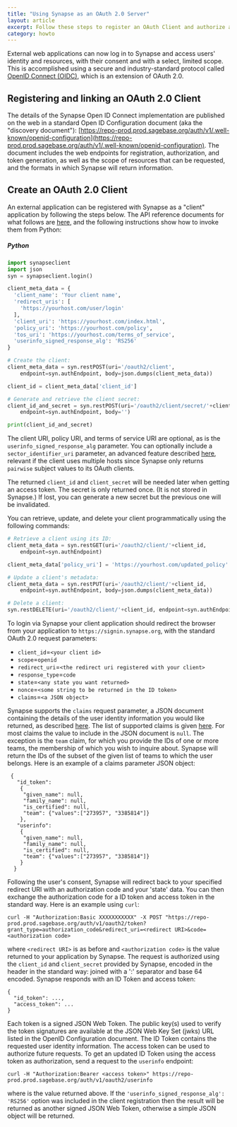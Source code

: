 ```yaml
---
title: "Using Synapse as an OAuth 2.0 Server"
layout: article
excerpt: Follow these steps to register an OAuth Client and authorize access to Synapse.
category: howto
---
```


<style>
#image {
    width: 100%;
}
#imageSmall {
    width: 40%;
}
</style>

External web applications can now log in to Synapse and access users' identity and resources, with their consent and with a select, limited scope.  This is accomplished using a secure and industry-standard protocol called [OpenID Connect (OIDC)](https://openid.net/specs/openid-connect-core-1_0.html), which is an extension of OAuth 2.0.

## Registering and linking an OAuth 2.0 Client
The details of the Synapse Open ID Connect implementation are published on the web in a standard Open ID Configuration document (aka the "discovery document"): [https://repo-prod.prod.sagebase.org/auth/v1/.well-known/openid-configuration](https://repo-prod.prod.sagebase.org/auth/v1/.well-known/openid-configuration).  The document includes the web endpoints for registration, authorization, and token generation, as well as the scope of resources that can be requested, and the formats in which Synapse will return information.

## Create an OAuth 2.0 Client
An external application can be registered with Synapse as a "client" application by following the steps below.   The API reference documents for what follows are [here](https://rest-docs.synapse.org/rest/#org.sagebionetworks.auth.OpenIDConnectController), and the following instructions show how to invoke them from Python:


##### Python

```python
import synapseclient
import json
syn = synapseclient.login()

client_meta_data = {
  'client_name': 'Your client name',
  'redirect_uris': [
    'https://yourhost.com/user/login'
  ],
  'client_uri': 'https://yourhost.com/index.html',
  'policy_uri': 'https://yourhost.com/policy',
  'tos_uri': 'https://yourhost.com/terms_of_service',
  'userinfo_signed_response_alg': 'RS256'
}

# Create the client:
client_meta_data = syn.restPOST(uri='/oauth2/client', 
	endpoint=syn.authEndpoint, body=json.dumps(client_meta_data))

client_id = client_meta_data['client_id']

# Generate and retrieve the client secret:
client_id_and_secret = syn.restPOST(uri='/oauth2/client/secret/'+client_id, 
	endpoint=syn.authEndpoint, body='')

print(client_id_and_secret)
```

The client URI, policy URI, and terms of service URI are optional, as is the `userinfo_signed_response_alg` parameter. You can optionally include a `sector_identifier_uri` parameter, an advanced feature described [here](https://openid.net/specs/openid-connect-registration-1_0.html#SectorIdentifierValidation), relevant if the client uses multiple hosts since Synapse only returns `pairwise` subject values to its OAuth clients.


The returned `client_id` and `client_secret` will be needed later when getting an access token. The secret is only returned once. (It is not stored in Synapse.)  If lost, you can generate a new secret but the previous one will be invalidated.

You can retrieve, update, and delete your client programmatically using the following commands:

```python
# Retrieve a client using its ID:
client_meta_data = syn.restGET(uri='/oauth2/client/'+client_id, 
	endpoint=syn.authEndpoint)

client_meta_data['policy_uri'] = 'https://yourhost.com/updated_policy'

# Update a client's metadata:
client_meta_data = syn.restPUT(uri='/oauth2/client/'+client_id, 
	endpoint=syn.authEndpoint, body=json.dumps(client_meta_data))

# Delete a client:
syn.restDELETE(uri='/oauth2/client/'+client_id, endpoint=syn.authEndpoint)

```

To login via Synapse your client application should redirect the browser from your application to `https://signin.synapse.org`, with the standard OAuth 2.0 request parameters:

- `client_id`=`<your client id>`
- `scope`=`openid`
- `redirect_uri`=`<the redirect uri registered with your client>`
- `response_type`=`code`
- `state`=`<any state you want returned>`
- `nonce`=`<some string to be returned in the ID token>`
- `claims`=`<a JSON object>`

Synapse supports the `claims` request parameter, a JSON document containing the details of the user identity information you would like returned, as described [here](https://openid.net/specs/openid-connect-core-1_0.html#ClaimsParameter). The list of supported claims is given [here](https://rest-docs.synapse.org/rest/org/sagebionetworks/repo/model/oauth/OIDCClaimName.html). For most claims the value to include in the JSON document is `null`. The exception is the `team` claim, for which you provide the IDs of one or more teams, the membership of which you wish to inquire about. Synapse will return the IDs of the subset of the given list of teams to which the user belongs. Here is an example of a claims parameter JSON object:

```
 {
   "id_token":
    {
     "given_name": null,
     "family_name": null,
     "is_certified": null,
     "team": {"values":["273957", "3385814"]}
    },
   "userinfo":
    {
     "given_name": null,
     "family_name": null,
     "is_certified": null,
     "team": {"values":["273957", "3385814"]}
    }
  }
```

Following the user's consent, Synapse will redirect back to your specified redirect URI with an authorization code and your 'state' data. You can then exchange the authorization code for a ID token and access token in the standard way. Here is an example using `curl`:

```
curl -H "Authorization:Basic XXXXXXXXXXX" -X POST "https://repo-prod.prod.sagebase.org/auth/v1/oauth2/token?grant_type=authorization_code&redirect_uri=<redirect URI>&code=<authorization code>

```
where `<redirect URI>` is as before and `<authorization code>` is the value returned to your application by Synapse. The request is authorized using the `client_id` and `client_secret` provided by Synapse, encoded in the header in the standard way: joined with a ':' separator and base 64 encoded. Synapse responds with an ID Token and access token:


```
{
  "id_token": ...,
  "access_token": ...
}
```

Each token is a signed JSON Web Token. The public key(s) used to verify the token signatures are available at the JSON Web Key Set (jwks) URL listed in the OpenID Configuration document. The ID Token contains the requested user identity information. The access token can be used to authorize future requests. To get an updated ID Token using the access token as authorization, send a request to the `userinfo` endpoint:

```
curl -H "Authorization:Bearer <access token>" https://repo-prod.prod.sagebase.org/auth/v1/oauth2/userinfo

```

where <access token> is the value returned above. If the `'userinfo_signed_response_alg': 'RS256'` option was included in the client registration then the result will be returned as another signed JSON Web Token, otherwise a simple JSON object will be returned.




